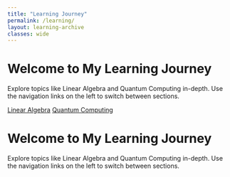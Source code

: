 ```yaml
---
title: "Learning Journey"
permalink: /learning/
layout: learning-archive
classes: wide
---
```


<h1>Welcome to My Learning Journey</h1>
<p>Explore topics like Linear Algebra and Quantum Computing in-depth. Use the navigation links on the left to switch between sections.</p>


<div class="learning-sidebar">
  <a href="/mathematics/">Linear Algebra</a>
  <a href="/quantum-computing/">Quantum Computing</a>
</div>

<div class="learning-content">
  <h1>Welcome to My Learning Journey</h1>
  <p>Explore topics like Linear Algebra and Quantum Computing in-depth. Use the navigation links on the left to switch between sections.</p>
</div>
